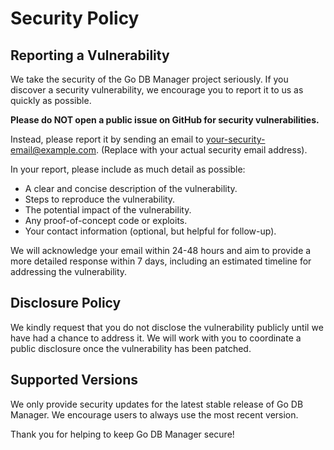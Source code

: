 # Security Policy

## Reporting a Vulnerability

We take the security of the Go DB Manager project seriously. If you discover a security vulnerability, we encourage you to report it to us as quickly as possible.

**Please do NOT open a public issue on GitHub for security vulnerabilities.**

Instead, please report it by sending an email to [your-security-email@example.com](mailto:your-security-email@example.com). (Replace with your actual security email address).

In your report, please include as much detail as possible:

*   A clear and concise description of the vulnerability.
*   Steps to reproduce the vulnerability.
*   The potential impact of the vulnerability.
*   Any proof-of-concept code or exploits.
*   Your contact information (optional, but helpful for follow-up).

We will acknowledge your email within 24-48 hours and aim to provide a more detailed response within 7 days, including an estimated timeline for addressing the vulnerability.

## Disclosure Policy

We kindly request that you do not disclose the vulnerability publicly until we have had a chance to address it. We will work with you to coordinate a public disclosure once the vulnerability has been patched.

## Supported Versions

We only provide security updates for the latest stable release of Go DB Manager. We encourage users to always use the most recent version.

Thank you for helping to keep Go DB Manager secure!